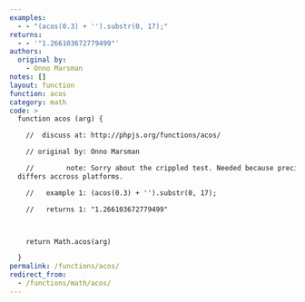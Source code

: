 ```yaml
---
examples:
  - - "(acos(0.3) + '').substr(0, 17);"
returns:
  - - '"1.266103672779499"'
authors:
  original by:
    - Onno Marsman
notes: []
layout: function
function: acos
category: math
code: >
  function acos (arg) {

    //  discuss at: http://phpjs.org/functions/acos/

    // original by: Onno Marsman

    //        note: Sorry about the crippled test. Needed because precision
  differs accross platforms.

    //   example 1: (acos(0.3) + '').substr(0, 17);

    //   returns 1: "1.266103672779499"



    return Math.acos(arg)

  }
permalink: /functions/acos/
redirect_from:
  - /functions/math/acos/
---
```


<!-- WARNING! This file is auto generated by `npm run web:inject`, do not edit by hand -->
